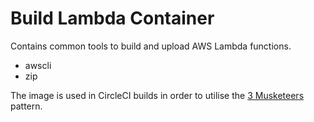 # Build Lambda Container

Contains common tools to build and upload AWS Lambda functions.

* awscli
* zip

The image is used in CircleCI builds in order to utilise the [3 Musketeers](https://3musketeers.io/) pattern.
